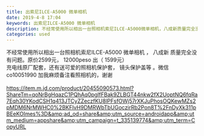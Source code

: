 ```yaml
---
title: 出索尼ILCE-A5000 微单相机
date: 2019-4-8 17:04
keywords: 出索尼ILCE-A5000 微单相机
description: 不经常使用所以相出一台照相机索尼ILCE-A5000微单相机，八成新质量完全没有问题。原价2599元，12000peso出（1599元）充电线原厂配套，还有送可爱的照相机保护套，镜头保护盖等。微信co10051990加我麻烦备注看照相机的，
categories: used
---
```

<td class="t_f" id="postmessage_3431076">

不经常使用所以相出一台照相机索尼ILCE-A5000 微单相机 ， 八成新 质量完全没有问题。原价2599元， 12000peso 出（ 1599元）<br/>
充电线原厂配套，还有送可爱的照相机保护套， 镜头保护盖等 。微信 co10051990 加我麻烦备注看照相机的，谢谢<br/>
<br/>
https://item.m.jd.com/product/20455090573.html?ShareTm=qoNrBgHqazC1PQhAq0pglfFBak9ZLBGT44nkw2fX2UoptNQ6fqRa7Eqh30YKodCSH1q413JTCyZZeczfKU8lPFsfOWj57rXKJuPhosOQKewMZs2pMDM6NrMWHC0%2BKFlvH9DMRWbTbUGoczirRb2Pon8T%2FnDyXk311pBEeKOImes%3D&amp;ad_od=share&amp;utm_source=androidapp&amp;utm_medium=appshare&amp;utm_campaign=t_335139774&amp;utm_term=CopyURL<br/>
<br/>
</td>
